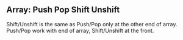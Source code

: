 ## Array: Push Pop Shift Unshift

Shift/Unshift is the same as Push/Pop only at the other end of array. Push/Pop work with end of array, Shift/Unshift at the front. 